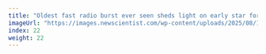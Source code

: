 ```yaml
---
title: "Oldest fast radio burst ever seen sheds light on early star formation"
imageUrl: "https://images.newscientist.com/wp-content/uploads/2025/08/14170209/SEI_261994487.jpg?width=788"
index: 22
weight: 22
---
```

